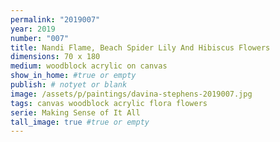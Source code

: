 ```yaml
---
permalink: "2019007"
year: 2019
number: "007"
title: Nandi Flame, Beach Spider Lily And Hibiscus Flowers
dimensions: 70 x 180
medium: woodblock acrylic on canvas
show_in_home: #true or empty
publish: # notyet or blank
image: /assets/p/paintings/davina-stephens-2019007.jpg
tags: canvas woodblock acrylic flora flowers
serie: Making Sense of It All
tall_image: true #true or empty
---
```

